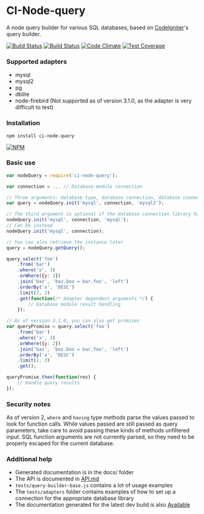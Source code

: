 # CI-Node-query

A node query builder for various SQL databases, based on [CodeIgniter](http://www.codeigniter.com/user_guide/database/query_builder.html)'s query builder.

[![Build Status](https://jenkins.timshomepage.net/buildStatus/icon?job=node-query)](https://jenkins.timshomepage.net/job/node-query/)
[![Build Status](https://travis-ci.org/timw4mail/node-query.svg?branch=master)](https://travis-ci.org/timw4mail/node-query)
[![Code Climate](https://codeclimate.com/github/timw4mail/node-query/badges/gpa.svg)](https://codeclimate.com/github/timw4mail/node-query)
[![Test Coverage](https://codeclimate.com/github/timw4mail/node-query/badges/coverage.svg)](https://codeclimate.com/github/timw4mail/node-query/coverage)

### Supported adapters

* mysql
* mysql2
* pg
* dblite
* node-firebird (Not supported as of version 3.1.0, as the adapter is very difficult to test)

### Installation

	npm install ci-node-query

[![NPM](https://nodei.co/npm/ci-node-query.png?downloads=true&downloadRank=true)](https://nodei.co/npm/ci-node-query/)

### Basic use
```javascript
var nodeQuery = require('ci-node-query');

var connection = ... // Database module connection

// Three arguments: database type, database connection, database connection library
var query = nodeQuery.init('mysql', connection, 'mysql2');

// The third argument is optional if the database connection library has the same name as the adapter, eg..
nodeQuery.init('mysql', connection, 'mysql');
// Can be instead
nodeQuery.init('mysql', connection);

// You can also retrieve the instance later
query = nodeQuery.getQuery();

query.select('foo')
	.from('bar')
	.where('x', 3)
	.orWhere({y: 2})
	.join('baz', 'baz.boo = bar.foo', 'left')
	.orderBy('x', 'DESC')
	.limit(2, 3)
	.get(function(/* Adapter dependent arguments */) {
		// Database module result handling
	});

// As of version 3.1.0, you can also get promises
var queryPromise = query.select('foo')
	.from('bar')
	.where('x', 3)
	.orWhere({y: 2})
	.join('baz', 'baz.boo = bar.foo', 'left')
	.orderBy('x', 'DESC')
	.limit(2, 3)
	.get();

queryPromise.then(function(res) {
	// Handle query results
});
```

### Security notes
As of version 2, `where` and `having` type methods parse the values passed to look for function calls. While values passed are still passed as query parameters, take care to avoid passing these kinds of methods unfiltered input. SQL function arguments are not currently parsed, so they need to be properly escaped for the current database.


### Additional help

* Generated documentation is in the docs/ folder
* The API is documented in [API.md](./API.md)
* `tests/query-builder-base.js`	contains a lot of usage examples
* The `tests/adapters` folder contains examples of how to set up a connection for the appropriate database library
* The documentation generated for the latest dev build is also [Available](https://github.timshomepage.net/node-query/docs/)

